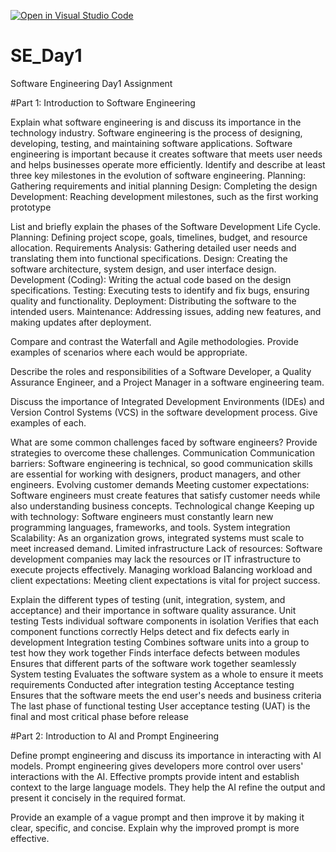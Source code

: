 [![Open in Visual Studio Code](https://classroom.github.com/assets/open-in-vscode-2e0aaae1b6195c2367325f4f02e2d04e9abb55f0b24a779b69b11b9e10269abc.svg)](https://classroom.github.com/online_ide?assignment_repo_id=18399307&assignment_repo_type=AssignmentRepo)
# SE_Day1
Software Engineering Day1 Assignment

#Part 1: Introduction to Software Engineering

Explain what software engineering is and discuss its importance in the technology industry.
Software engineering is the process of designing, developing, testing, and maintaining software applications. 
Software engineering is important because it creates software that meets user needs and helps businesses operate more efficiently.
Identify and describe at least three key milestones in the evolution of software engineering.
Planning: Gathering requirements and initial planning
Design: Completing the design
Development: Reaching development milestones, such as the first working prototype

List and briefly explain the phases of the Software Development Life Cycle.
Planning: Defining project scope, goals, timelines, budget, and resource allocation. 
Requirements Analysis: Gathering detailed user needs and translating them into functional specifications. 
Design: Creating the software architecture, system design, and user interface design. 
Development (Coding): Writing the actual code based on the design specifications. 
Testing: Executing tests to identify and fix bugs, ensuring quality and functionality. 
Deployment: Distributing the software to the intended users. 
Maintenance: Addressing issues, adding new features, and making updates after deployment. 

Compare and contrast the Waterfall and Agile methodologies. Provide examples of scenarios where each would be appropriate.


Describe the roles and responsibilities of a Software Developer, a Quality Assurance Engineer, and a Project Manager in a software engineering team.


Discuss the importance of Integrated Development Environments (IDEs) and Version Control Systems (VCS) in the software development process. Give examples of each.


What are some common challenges faced by software engineers? Provide strategies to overcome these challenges.
Communication 
Communication barriers: Software engineering is technical, so good communication skills are essential for working with designers, product managers, and other engineers.
Evolving customer demands 
Meeting customer expectations: Software engineers must create features that satisfy customer needs while also understanding business concepts.
Technological change 
Keeping up with technology: Software engineers must constantly learn new programming languages, frameworks, and tools.
System integration 
Scalability: As an organization grows, integrated systems must scale to meet increased demand.
Limited infrastructure 
Lack of resources: Software development companies may lack the resources or IT infrastructure to execute projects effectively.
Managing workload 
Balancing workload and client expectations: Meeting client expectations is vital for project success.

Explain the different types of testing (unit, integration, system, and acceptance) and their importance in software quality assurance.
Unit testing 
Tests individual software components in isolation
Verifies that each component functions correctly
Helps detect and fix defects early in development
Integration testing 
Combines software units into a group to test how they work together
Finds interface defects between modules
Ensures that different parts of the software work together seamlessly
System testing 
Evaluates the software system as a whole to ensure it meets requirements
Conducted after integration testing
Acceptance testing
Ensures that the software meets the end user's needs and business criteria 
The last phase of functional testing 
User acceptance testing (UAT) is the final and most critical phase before release 

#Part 2: Introduction to AI and Prompt Engineering


Define prompt engineering and discuss its importance in interacting with AI models.
Prompt engineering gives developers more control over users' interactions with the AI. Effective prompts provide intent and establish context to the large language models. They help the AI refine the output and present it concisely in the required format.

Provide an example of a vague prompt and then improve it by making it clear, specific, and concise. Explain why the improved prompt is more effective.
